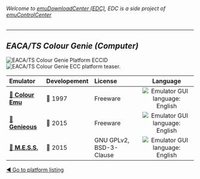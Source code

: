 ###### Welcome to [emuDownloadCenter (EDC)](https://github.com/PhoenixInteractiveNL/emuDownloadCenter/wiki/), EDC is a side project of [emuControlCenter](https://github.com/PhoenixInteractiveNL/emuControlCenter/wiki/)
***
## _EACA/TS Colour Genie (Computer)_
![](https://raw.githubusercontent.com/wiki/PhoenixInteractiveNL/emuDownloadCenter/images_platform/ecc_cg_cell.png "EACA/TS Colour Genie Platform ECCID")
![](https://raw.githubusercontent.com/wiki/PhoenixInteractiveNL/emuDownloadCenter/images_platform/ecc_cg_teaser.png "EACA/TS Colour Genie ECC platform teaser.")

| Emulator | Developement | License | Language |
|:---------|:-------------|:--------|:--------:|
| [:file_folder: **Colour Emu**](https://github.com/PhoenixInteractiveNL/emuDownloadCenter/wiki/Emulator-coloremu#menu) | :red_circle: 1997 | Freeware | ![](https://raw.githubusercontent.com/wiki/PhoenixInteractiveNL/emuDownloadCenter/images_flags/icon_flag_EN_24.png "Emulator GUI language: English") |
| [:file_folder: **Genieous**](https://github.com/PhoenixInteractiveNL/emuDownloadCenter/wiki/Emulator-genieous#menu) | :large_blue_circle: 2015 | Freeware | ![](https://raw.githubusercontent.com/wiki/PhoenixInteractiveNL/emuDownloadCenter/images_flags/icon_flag_EN_24.png "Emulator GUI language: English") |
| [:file_folder: **M.E.S.S.**](https://github.com/PhoenixInteractiveNL/emuDownloadCenter/wiki/Emulator-mess#menu) | :large_blue_circle: 2015 | GNU GPLv2, BSD-3-Clause | ![](https://raw.githubusercontent.com/wiki/PhoenixInteractiveNL/emuDownloadCenter/images_flags/icon_flag_EN_24.png "Emulator GUI language: English") |

[:arrow_backward: Go to platform listing](https://github.com/PhoenixInteractiveNL/emuDownloadCenter/wiki/EDC-Platform-List)
